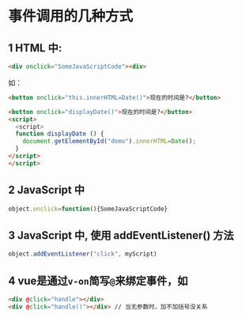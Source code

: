 # 事件调用的几种方式

## 1 HTML 中:

```html
<div onclick="SomeJavaScriptCode"><div>
```

如：

``` html
<button onclick="this.innerHTML=Date()">现在的时间是?</button>
```

```html
<button onclick="displayDate()">现在的时间是?</button>
<script>
  <script>
  function displayDate () {
    document.getElementById("demo").innerHTML=Date();
  }
</script>
</script>
```

## 2 JavaScript 中

```js
object.onclick=function(){SomeJavaScriptCode}
```

## 3 JavaScript 中, 使用 addEventListener() 方法

```js
object.addEventListener("click", myScript)
```

## 4 vue是通过`v-on`简写`@`来绑定事件，如

```html
<div @click="handle"></div>
<div @click="handle()"></div> // 当无参数时，加不加括号没关系
```
